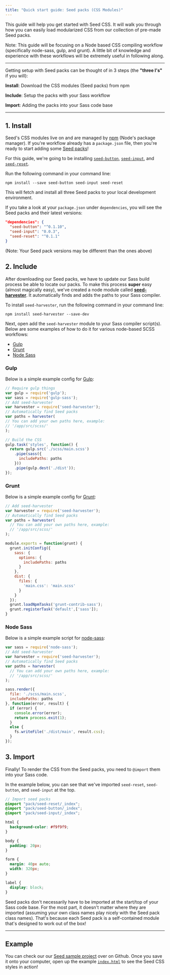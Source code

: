 ```yaml
---
title: "Quick start guide: Seed packs (CSS Modules)"
---
```


This guide will help you get started with Seed CSS. It will walk you through how you can easily load modularized CSS from our collection of pre-made Seed packs.

Note: This guide will be focusing on a Node based CSS compiling workflow (specifically node-sass, gulp, and grunt). A little bit of knowledge and experience with these workflows will be extremely useful in following along.



---


Getting setup with Seed packs can be thought of in 3 steps (the **"three I's"** if you will):

**Install**: Download the CSS modules (Seed packs) from npm

**Include**: Setup the packs with your Sass workflow

**Import**: Adding the packs into your Sass code base


---


## 1. Install

Seed's CSS modules live on and are managed by [npm](https://www.npmjs.com/) (Node's package manager). If you're workflow already has a `package.json` file, then you're ready to start adding some [Seed packs](/packs)!

For this guide, we're going to be installing [`seed-button`](/seed/packs/seed-button), [`seed-input`](/seed/packs/seed-input), and [`seed-reset`](/seed/packs/seed-reset).

Run the following command in your command line:

```
npm install --save seed-button seed-input seed-reset
```

This will fetch and install all three Seed packs to your local development environment.

If you take a look at your `package.json` under `dependencies`, you will see the Seed packs and their latest versions:

```package.json
"dependencies": {
  "seed-button": "^0.1.10",
  "seed-input": "0.0.3",
  "seed-reset": "^0.1.1"
}
```

(Note: Your Seed pack versions may be different than the ones above)


## 2. Include

After downloading our Seed packs, we have to update our Sass build process be able to locate our packs. To make this process **super** easy (almost magically easy), we've created a node module called **[seed-harvester](https://github.com/helpscout/seed-harvester)**. It automatically finds and adds the paths to your Sass compiler.


To install `seed-harvester`, run the following command in your command line:

```
npm install seed-harvester --save-dev
```

Next, open add the `seed-harvester` module to your Sass compiler script(s). Below are some examples of how to do it for various node-based SCSS workflows:

* [Gulp](#gulp)
* [Grunt](#grunt)
* [Node Sass](#node-sass)


### Gulp

Below is a simple example config for [Gulp](http://gulpjs.com/):

```gulpfile.js
// Require gulp things
var gulp = require('gulp');
var sass = require('gulp-sass');
// Add seed-harvester
var harvester = require('seed-harvester');
// Automatically find Seed packs
var paths = harvester(
// You can add your own paths here, example:
// '/app/src/scss/'
);

// Build the CSS
gulp.task('styles', function() {
  return gulp.src('./scss/main.scss')
    .pipe(sass({
      includePaths: paths
    }))
    .pipe(gulp.dest('./dist'));
});
```


### Grunt

Below is a simple example config for [Grunt](http://gruntjs.com/):

```Gruntfile.js
// Add seed-harvester
var harvester = require('seed-harvester');
// Automatically find Seed packs
var paths = harvester(
  // You can add your own paths here, example:
  // '/app/src/scss/'
);

module.exports = function(grunt) {
  grunt.initConfig({
    sass: {
      options: {
        includePaths: paths
      }
    },
    dist: {
      files: {
        'main.css': 'main.scss'
      }
    }
  });
  grunt.loadNpmTasks('grunt-contrib-sass');
  grunt.registerTask('default',['sass']);
}
```


### Node Sass

Below is a simple example script for [node-sass](https://github.com/sass/node-sass):

```build-sass.js
var sass = require('node-sass');
// Add seed-harvester
var harvester = require('seed-harvester');
// Automatically find Seed packs
var paths = harvester(
  // You can add your own paths here, example:
  // '/app/src/scss/'
);

sass.render({
  file: './scss/main.scss',
  includePaths: paths
}, function(error, result) {
  if (error) {
    console.error(error);
    return process.exit(1);
  }
  else {
    fs.writeFile('./dist/main', result.css);
  }
});
```



## 3. Import

Finally! To render the CSS from the Seed packs, you need to `@import` them into your Sass code.

In the example below, you can see that we've imported `seed-reset`, `seed-button`, and `seed-input` at the top.

```main.scss
// Import seed packs
@import "pack/seed-reset/_index";
@import "pack/seed-button/_index";
@import "pack/seed-input/_index";

html {
  background-color: #f9f9f9;
}

body {
  padding: 20px;
}

form {
  margin: 40px auto;
  width: 320px;
}

label {
  display: block;
}
```


Seed packs don't necessarily have to be imported at the start/top of your Sass code base. For the most part, it doesn't matter where they are imported (assuming your own class names play nicely with the Seed pack class names). That's because each Seed pack is a self-contained module that's designed to work out of the box!




---



## Example

You can check our our [Seed sample project](https://github.com/helpscout/seed-sample-project) over on Github. Once you save it onto your computer, open up the example [`index.html`](https://github.com/helpscout/seed-sample-project/blob/master/example/index.html) to see the Seed CSS styles in action!

